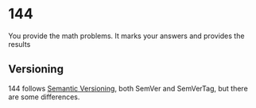 # 144
You provide the math problems. It marks your answers and provides the results

## Versioning
144 follows [Semantic Versioning](https://semver.org/), both SemVer and SemVerTag,
but there are some differences.